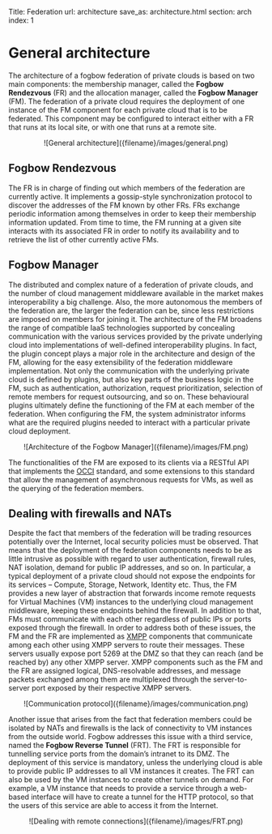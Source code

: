 Title: Federation
url: architecture
save_as: architecture.html
section: arch
index: 1

# General architecture

The architecture of a fogbow federation of private clouds is based on two main components: the membership manager, called the <B>Fogbow Rendezvous</B> (FR) and the allocation manager, called the <B>Fogbow Manager</B> (FM). The federation of a private cloud requires the deployment of one instance of the FM component for each private cloud that is to be federated. This component may be configured to interact either with a FR that runs at its local site, or with one that runs at a remote site.

<center>![General architecture]({filename}/images/general.png)</center>

## Fogbow Rendezvous

The FR is in charge of finding out which members of the federation are currently active. It implements a gossip-style synchronization protocol to discover the addresses of the FM known by other FRs. FRs exchange periodic information among themselves in order to keep their membership information updated. From time to time, the FM running at a given site interacts with its associated FR in order to notify its availability and to retrieve the list of other currently active FMs.

## Fogbow Manager

The distributed and complex nature of a federation of private clouds, and the number of cloud management middleware available in the market makes interoperability a big challenge. Also, the more autonomous the members of the federation are, the larger the federation can be, since less restrictions are imposed on members for joining it. The architecture of the FM broadens the range of compatible IaaS technologies supported by concealing communication with the various services provided by the private underlying cloud into implementations of well-defined interoperability plugins. In fact, the plugin concept plays a major role in the architecture and design of the FM, allowing for the easy extensibility of the federation middleware implementation. Not only the communication with the underlying private cloud is defined by plugins, but also key parts of the business logic in the FM, such as authentication, authorization, request prioritization, selection of remote members for request outsourcing, and so on. These behavioural plugins ultimately define the functioning of the FM at each member of the federation. When configuring the FM, the system administrator informs what are the required plugins needed to interact with a particular private cloud deployment.

<center>![Architecture of the Fogbow Manager]({filename}/images/FM.png)</center>

The functionalities of the FM are exposed to its clients via a RESTful API that implements the <a href=http://occi-wg.org/ target="_blank">OCCI</a> standard, and some extensions to this standard that allow the management of asynchronous requests for VMs, as well as the querying of the federation members.

## Dealing with firewalls and NATs

Despite the fact that members of the federation will be trading resources potentially over the Internet, local security policies must be observed. That means that the deployment of the federation components needs to be as little intrusive as possible with regard to user authentication, firewall rules, NAT isolation, demand for public IP addresses, and so on. In particular, a typical deployment of a private cloud should not expose the endpoints for its services – Compute, Storage, Network, Identity etc. Thus, the FM provides a new layer of abstraction that forwards income remote requests for Virtual Machines (VM) instances to the underlying cloud management middleware, keeping these endpoints behind the firewall. In addition to that, FMs must communicate with each other regardless of public IPs or ports exposed through the firewall. In order to address both of these issues, the FM and the FR are implemented as <a href=http://xmpp.org/ target="_blank">XMPP</a> components that communicate among each other using XMPP servers to route their messages. These servers usually expose port 5269 at the DMZ so that they can reach (and be reached by) any other XMPP server. XMPP components such as the FM and the FR are assigned logical, DNS-resolvable addresses, and message packets exchanged among them are multiplexed through the server-to-server port exposed by their respective XMPP servers.

<center>![Communication protocol]({filename}/images/communication.png)</center>

Another issue that arises from the fact that federation members could be isolated by NATs and firewalls is the lack of connectivity to VM instances from the outside world. Fogbow addresses this issue with a third service, named the <B>Fogbow Reverse Tunnel</B> (FRT). The FRT is responsible for tunnelling service ports from the domain’s intranet to its DMZ. The deployment of this service is mandatory, unless the underlying cloud is able to provide public IP addresses to all VM instances it creates. The FRT can also be used by the VM instances to create other tunnels on demand. For example, a VM instance that needs to provide a service through a web-based interface will have to create a tunnel for the HTTP protocol, so that the users of this service are able to access it from the Internet.

<center>![Dealing with remote connections]({filename}/images/FRT.png)</center>
